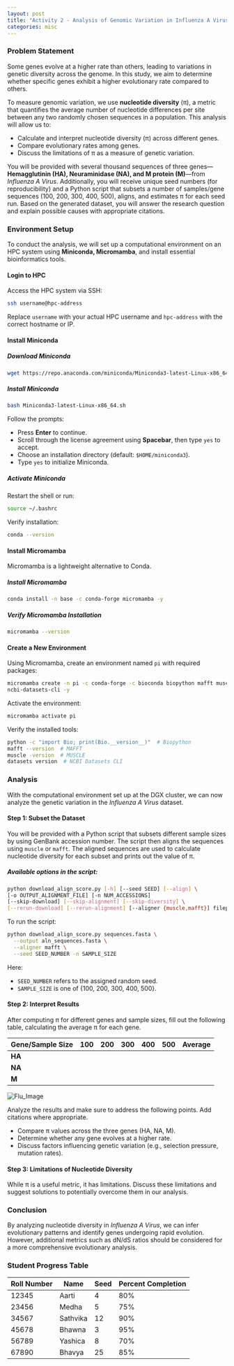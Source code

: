 ```yaml
---
layout: post
title: "Activity 2 - Analysis of Genomic Variation in Influenza A Virus Using Nucleotide Diversity (π)"
categories: misc
---
```


### Problem Statement  
Some genes evolve at a higher rate than others, leading to variations in genetic diversity across the genome. In this study, we aim to determine whether specific genes exhibit a higher evolutionary rate compared to others.  

To measure genomic variation, we use **nucleotide diversity** (π), a metric that quantifies the average number of nucleotide differences per site between any two randomly chosen sequences in a population. This analysis will allow us to:
- Calculate and interpret nucleotide diversity (π) across different genes.
- Compare evolutionary rates among genes.
- Discuss the limitations of π as a measure of genetic variation.

You will be provided with several thousand sequences of three genes—**Hemagglutinin (HA), Neuraminidase (NA), and M protein (M)**—from *Influenza A Virus*. Additionally, you will receive unique seed numbers (for reproducibility) and a Python script that subsets a number of samples/gene sequences (100, 200, 300, 400, 500), aligns, and estimates π for each seed run. Based on the generated dataset, you will answer the research question and explain possible causes with appropriate citations.

### Environment Setup  
To conduct the analysis, we will set up a computational environment on an HPC system using **Miniconda, Micromamba**, and install essential bioinformatics tools.

#### Login to HPC  
Access the HPC system via SSH:
```sh
ssh username@hpc-address
```
Replace `username` with your actual HPC username and `hpc-address` with the correct hostname or IP.

#### Install Miniconda  
##### Download Miniconda  
```sh
wget https://repo.anaconda.com/miniconda/Miniconda3-latest-Linux-x86_64.sh
```
##### Install Miniconda  
```sh
bash Miniconda3-latest-Linux-x86_64.sh
```
Follow the prompts:
- Press **Enter** to continue.
- Scroll through the license agreement using **Spacebar**, then type `yes` to accept.
- Choose an installation directory (default: `$HOME/miniconda3`).
- Type `yes` to initialize Miniconda.

##### Activate Miniconda  
Restart the shell or run:
```sh
source ~/.bashrc
```
Verify installation:
```sh
conda --version
```

#### Install Micromamba  
Micromamba is a lightweight alternative to Conda.
##### Install Micromamba  
```sh
conda install -n base -c conda-forge micromamba -y
```
##### Verify Micromamba Installation  
```sh
micromamba --version
```

#### Create a New Environment  
Using Micromamba, create an environment named `pi` with required packages:
```sh
micromamba create -n pi -c conda-forge -c bioconda biopython mafft muscle \
ncbi-datasets-cli -y
```
Activate the environment:
```sh
micromamba activate pi
```
Verify the installed tools:
```sh
python -c "import Bio; print(Bio.__version__)"  # Biopython
mafft --version  # MAFFT
muscle -version  # MUSCLE
datasets version  # NCBI Datasets CLI
```

### Analysis  
With the computational environment set up at the DGX cluster, we can now analyze the genetic variation in the *Influenza A Virus* dataset.

#### Step 1: Subset the Dataset  
You will be provided with a Python script that subsets different sample sizes by using GenBank accession number. The script then aligns the sequences using `muscle` or `mafft`. The aligned sequences are used to calculate nucleotide diversity for each subset and prints out the value of π.

##### Available options in the script:
```sh
python download_align_score.py [-h] [--seed SEED] [--align] \
[-o OUTPUT_ALIGNMENT_FILE] [-n NUM_ACCESSIONS]
[--skip-download] [--skip-alignment] [--skip-diversity] \
[--rerun-download] [--rerun-alignment] [--aligner {muscle,mafft}] filepath
```
To run the script:
```sh
python download_align_score.py sequences.fasta \
  --output aln_sequences.fasta \
  --aligner mafft \
  --seed SEED_NUMBER -n SAMPLE_SIZE
```
Here:
- `SEED_NUMBER` refers to the assigned random seed.
- `SAMPLE_SIZE` is one of {100, 200, 300, 400, 500}.

#### Step 2: Interpret Results  
After computing π for different genes and sample sizes, fill out the following table, calculating the average π for each gene.

| Gene/Sample Size | 100 | 200 | 300 | 400 | 500 | Average |
|-----------------|-----|-----|-----|-----|-----|---------|
| **HA**         |     |     |     |     |     |         |
| **NA**         |     |     |     |     |     |         |
| **M**          |     |     |     |     |     |         |


![Flu_Image](https://ars.els-cdn.com/content/image/1-s2.0-S017129852200105X-gr1_lrg.jpg)

Analyze the results and make sure to address the following points. Add citations where appropriate.
- Compare π values across the three genes (HA, NA, M).
- Determine whether any gene evolves at a higher rate.
- Discuss factors influencing genetic variation (e.g., selection pressure, mutation rates).

#### Step 3: Limitations of Nucleotide Diversity  
While π is a useful metric, it has limitations. Discuss these limitations and suggest solutions to potentially overcome them in our analysis.

### Conclusion  
By analyzing nucleotide diversity in *Influenza A Virus*, we can infer evolutionary patterns and identify genes undergoing rapid evolution. However, additional metrics such as dN/dS ratios should be considered for a more comprehensive evolutionary analysis.

### Student Progress Table  

| Roll Number | Name     | Seed | Percent Completion |
|-------------|----------|------|--------------------|
| 12345       | Aarti    | 4    | 80%                |
| 23456       | Medha    | 5    | 75%                |
| 34567       | Sathvika | 12   | 90%                |
| 45678       | Bhawna   | 3    | 95%                |
| 56789       | Yashica  | 8    | 70%                |
| 67890       | Bhavya   | 25   | 85%                |

